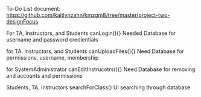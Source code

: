 To-Do List
document:  https://github.com/kaitlynzahn/kmzgm8/tree/master/project-two-designFocus

For TA, Instructors, and Students
canLogin(){}
   Needed Database for username and password credientials 

for TA, Instructors, and Students
canUploadFiles(){}
   Need Database for permissions, username, membership 

for SystemAdministrator 
 canEditInstrucotrs(){}
   Need Database for removing and accounts and permissions 
   
 Students, TA, Instructors
 searchForClass()
   UI searching through database 
